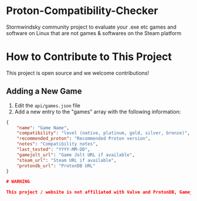 # Proton-Compatibility-Checker
Stormwindsky community project to evaluate your .exe etc games and software on Linux that are not games &amp; softwares on the Steam platform

# How to Contribute to This Project

This project is open source and we welcome contributions!

## Adding a New Game

1. Edit the `api/games.json` file
2. Add a new entry to the "games" array with the following information:

```json
{
    "name": "Game Name",
    "compatibility": "level (native, platinum, gold, silver, bronze)",
    "recommended_proton": "Recommended Proton version",
    "notes": "Compatibility notes",
    "last_tested": "YYYY-MM-DD",
    "gamejolt_url": "Game Jolt URL if available",
    "steam_url": "Steam URL if available",
    "protondb_url": "ProtonDB URL"
}

# WARNING

This project / website is not affiliated with Valve and ProtonDB, Gamejolt, Itch.io, etc.
